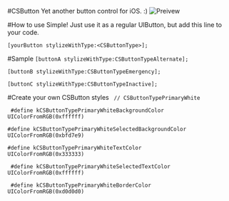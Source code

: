 #CSButton
Yet another button control for iOS. :)
![Preivew](https://github.com/idevChandra6/CSButton/blob/master/CSButtonDemo.gif)

#How to use
Simple! Just use it as a regular UIButton, but add this line to your code.

`[yourButton stylizeWithType:<CSButtonType>];`


#Sample
`[buttonA stylizeWithType:CSButtonTypeAlternate];`

`[buttonB stylizeWithType:CSButtonTypeEmergency];`

`[buttonC stylizeWithType:CSButtonTypeInactive];`

#Create your own CSButton styles
` // CSButtonTypePrimaryWhite`

` #define kCSButtonTypePrimaryWhiteBackgroundColor                UIColorFromRGB(0xffffff)`

` #define kCSButtonTypePrimaryWhiteSelectedBackgroundColor        UIColorFromRGB(0xbfd7e9) `

` #define kCSButtonTypePrimaryWhiteTextColor                      UIColorFromRGB(0x333333) `

` #define kCSButtonTypePrimaryWhiteSelectedTextColor              UIColorFromRGB(0xffffff)`

` #define kCSButtonTypePrimaryWhiteBorderColor                    UIColorFromRGB(0xd0d0d0)`

